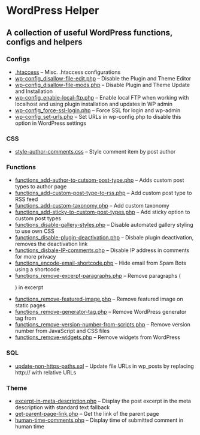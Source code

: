 # WordPress Helper
## A collection of useful WordPress functions, configs and helpers

### Configs
* [.htaccess](config/.htaccess) – Misc. .htaccess configurations
* [wp-config_disallow-file-edit.php](config/wp-config_disallow-file-edit.php) – Disable the Plugin and Theme Editor
* [wp-config_disallow-file-mods.php](config/wp-config_disallow-file-mods.php) – Disable Plugin and Theme Update and Installation
* [wp-config_enable-local-ftp.php](config/wp-config_enable-local-ftp.php) – Enable local FTP when working with localhost and using plugin installation and updates in WP admin
* [wp-config_force-ssl-login.php](config/wp-config_force-ssl-login.php) – Force SSL for login and wp-admin
* [wp-config_set-urls.php](config/wp-config_set-urls.php) – Set URLs in wp-config.php to disable this option in WordPress settings

### CSS
* [style-author-comments.css](css/style-author-comments.css) – Style comment item by post author

### Functions
* [functions_add-author-to-cutsom-post-type.php](functions/functions_add-author-to-cutsom-post-type.php) – Adds custom post types to author page
* [functions_add-custom-post-type-to-rss.php](functions/functions_add-custom-post-type-to-rss.php) – Add custom post type to RSS feed
* [functions_add-custom-taxonomy.php](functions/functions_add-custom-taxonomy.php) – Add custom taxonomy
* [functions_add-sticky-to-custom-post-types.php](functions/functions_add-sticky-to-custom-post-types.php) – Add sticky option to custom post types
* [functions_disable-gallery-styles.php](functions/functions_disable-gallery-styles.php) – Disable automated gallery styling to use own CSS
* [functions_disable-plugin-deactivation.php](functions/functions_disable-plugin-deactivation.php) – Disbale plugin deactivation, removes the deactivation link
* [functions_disbale-IP-comments.php](functions/functions_disbale-IP-comments.php) – Disable IP address in comments for more privacy
* [functions_encode-email-shortcode.php](functions/functions_encode-email-shortcode.php) – Hide email from Spam Bots using a shortcode
* [functions_remove-excerpt-paragraphs.php](functions/functions_remove-excerpt-paragraphs.php) – Remove paragraphs (<p>) in excerpt
* [functions_remove-featured-image.php](functions/functions_remove-featured-image.php) – Remove featured image on static pages
* [functions_remove-generator-tag.php](functions/functions_remove-generator-tag.php) – Remove WordPress generator tag from <head>
* [functions_remove-version-number-from-scripts.php](functions/functions_remove-version-number-from-scripts.php) – Remove version number from JavaScript and CSS files
* [functions_remove-widgets.php](functions/functions_remove-widgets.php) – Remove widgets from WordPress

### SQL
* [update-non-https-paths.sql](sql/update-non-https-paths.sql) – Update file URLs in wp_posts by replacing http:// with relative URLs

### Theme
* [excerpt-in-meta-description.php](theme/excerpt-in-meta-description.php) – Display the post excerpt in the meta description with standard text fallback
* [get-parent-page-link.php](theme/get-parent-page-link.php) – Get the link of the parent page
* [human-time-comments.php](theme/human-time-comments.php) – Display time of submitted comment in human time


